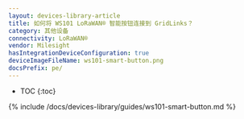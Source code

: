 ```yaml
---
layout: devices-library-article
title: 如何将 WS101 LoRaWAN® 智能按钮连接到 GridLinks？
category: 其他设备
connectivity: LoRaWAN®
vendor: Milesight
hasIntegrationDeviceConfiguration: true
deviceImageFileName: ws101-smart-button.png
docsPrefix: pe/
---
```


* TOC
{:toc}

{% include /docs/devices-library/guides/ws101-smart-button.md %}